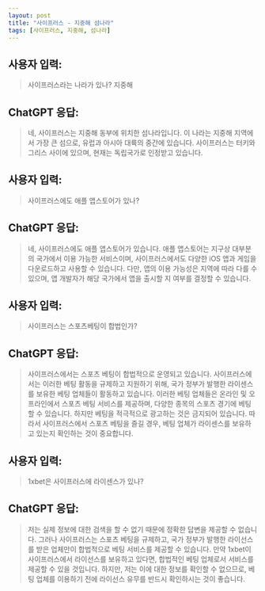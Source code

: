 ```yaml
---
layout: post
title: "사이프러스 - 지중해 섬나라"
tags: [사이프러스, 지중해, 섬나라]
---
```


## 사용자 입력:
> 사이프러스라는 나라가 있나? 지중해

## ChatGPT 응답:
> 네, 사이프러스는 지중해 동부에 위치한 섬나라입니다. 이 나라는 지중해 지역에서 가장 큰 섬으로, 유럽과 아시아 대륙의 중간에 있습니다. 사이프러스는 터키와 그리스 사이에 있으며, 현재는 독립국가로 인정받고 있습니다.

## 사용자 입력:
> 사이프러스에도 애플 앱스토어가 있나?

## ChatGPT 응답:
> 네, 사이프러스에도 애플 앱스토어가 있습니다. 애플 앱스토어는 지구상 대부분의 국가에서 이용 가능한 서비스이며, 사이프러스에서도 다양한 iOS 앱과 게임을 다운로드하고 사용할 수 있습니다. 다만, 앱의 이용 가능성은 지역에 따라 다를 수 있으며, 앱 개발자가 해당 국가에서 앱을 출시할 지 여부를 결정할 수 있습니다.

## 사용자 입력:
> 사이프러스는 스포츠베팅이 합법인가?

## ChatGPT 응답:
> 사이프러스에서는 스포츠 베팅이 합법적으로 운영되고 있습니다. 사이프러스에서는 이러한 베팅 활동을 규제하고 지원하기 위해, 국가 정부가 발행한 라이센스를 보유한 베팅 업체들이 활동하고 있습니다. 이러한 베팅 업체들은 온라인 및 오프라인에서 스포츠 베팅 서비스를 제공하며, 다양한 종목의 스포츠 경기에 베팅할 수 있습니다. 하지만 베팅을 적극적으로 광고하는 것은 금지되어 있습니다. 따라서 사이프러스에서 스포츠 베팅을 즐길 경우, 베팅 업체가 라이센스를 보유하고 있는지 확인하는 것이 중요합니다.

## 사용자 입력:
> 1xbet은 사이프러스에 라이센스가 있나?

## ChatGPT 응답:
> 저는 실제 정보에 대한 검색을 할 수 없기 때문에 정확한 답변을 제공할 수 없습니다. 그러나 사이프러스는 스포츠 베팅을 규제하고, 국가 정부가 발행한 라이선스를 받은 업체만이 합법적으로 베팅 서비스를 제공할 수 있습니다. 만약 1xbet이 사이프러스에서 라이선스를 보유하고 있다면, 합법적인 베팅 업체로서 서비스를 제공할 수 있을 것입니다. 하지만, 저는 이에 대한 정보를 확인할 수 없으므로, 베팅 업체를 이용하기 전에 라이선스 유무를 반드시 확인하시는 것이 좋습니다.

